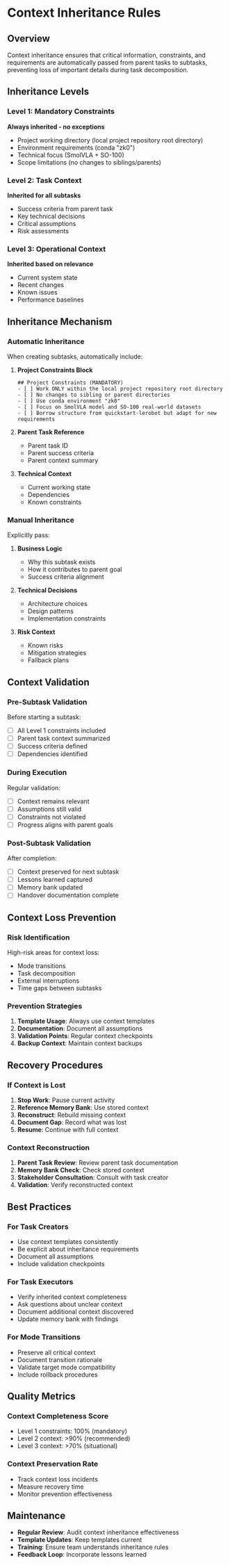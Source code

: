 # Context Inheritance Rules

## Overview

Context inheritance ensures that critical information, constraints, and requirements are automatically passed from parent tasks to subtasks, preventing loss of important details during task decomposition.

## Inheritance Levels

### Level 1: Mandatory Constraints
**Always inherited - no exceptions**
- Project working directory (local project repository root directory)
- Environment requirements (conda "zk0")
- Technical focus (SmolVLA + SO-100)
- Scope limitations (no changes to siblings/parents)

### Level 2: Task Context
**Inherited for all subtasks**
- Success criteria from parent task
- Key technical decisions
- Critical assumptions
- Risk assessments

### Level 3: Operational Context
**Inherited based on relevance**
- Current system state
- Recent changes
- Known issues
- Performance baselines

## Inheritance Mechanism

### Automatic Inheritance
When creating subtasks, automatically include:

1. **Project Constraints Block**
   ```
   ## Project Constraints (MANDATORY)
   - [ ] Work ONLY within the local project repository root directory
   - [ ] No changes to sibling or parent directories
   - [ ] Use conda environment "zk0"
   - [ ] Focus on SmolVLA model and SO-100 real-world datasets
   - [ ] Borrow structure from quickstart-lerobot but adapt for new requirements
   ```

2. **Parent Task Reference**
   - Parent task ID
   - Parent success criteria
   - Parent context summary

3. **Technical Context**
   - Current working state
   - Dependencies
   - Known constraints

### Manual Inheritance
Explicitly pass:

1. **Business Logic**
   - Why this subtask exists
   - How it contributes to parent goal
   - Success criteria alignment

2. **Technical Decisions**
   - Architecture choices
   - Design patterns
   - Implementation constraints

3. **Risk Context**
   - Known risks
   - Mitigation strategies
   - Fallback plans

## Context Validation

### Pre-Subtask Validation
Before starting a subtask:
- [ ] All Level 1 constraints included
- [ ] Parent task context summarized
- [ ] Success criteria defined
- [ ] Dependencies identified

### During Execution
Regular validation:
- [ ] Context remains relevant
- [ ] Assumptions still valid
- [ ] Constraints not violated
- [ ] Progress aligns with parent goals

### Post-Subtask Validation
After completion:
- [ ] Context preserved for next subtask
- [ ] Lessons learned captured
- [ ] Memory bank updated
- [ ] Handover documentation complete

## Context Loss Prevention

### Risk Identification
High-risk areas for context loss:
- Mode transitions
- Task decomposition
- External interruptions
- Time gaps between subtasks

### Prevention Strategies
1. **Template Usage**: Always use context templates
2. **Documentation**: Document all assumptions
3. **Validation Points**: Regular context checkpoints
4. **Backup Context**: Maintain context backups

## Recovery Procedures

### If Context is Lost
1. **Stop Work**: Pause current activity
2. **Reference Memory Bank**: Use stored context
3. **Reconstruct**: Rebuild missing context
4. **Document Gap**: Record what was lost
5. **Resume**: Continue with full context

### Context Reconstruction
1. **Parent Task Review**: Review parent task documentation
2. **Memory Bank Check**: Check stored context
3. **Stakeholder Consultation**: Consult with task creator
4. **Validation**: Verify reconstructed context

## Best Practices

### For Task Creators
- Use context templates consistently
- Be explicit about inheritance requirements
- Document all assumptions
- Include validation checkpoints

### For Task Executors
- Verify inherited context completeness
- Ask questions about unclear context
- Document additional context discovered
- Update memory bank with findings

### For Mode Transitions
- Preserve all critical context
- Document transition rationale
- Validate target mode compatibility
- Include rollback procedures

## Quality Metrics

### Context Completeness Score
- Level 1 constraints: 100% (mandatory)
- Level 2 context: >90% (recommended)
- Level 3 context: >70% (situational)

### Context Preservation Rate
- Track context loss incidents
- Measure recovery time
- Monitor prevention effectiveness

## Maintenance

- **Regular Review**: Audit context inheritance effectiveness
- **Template Updates**: Keep templates current
- **Training**: Ensure team understands inheritance rules
- **Feedback Loop**: Incorporate lessons learned